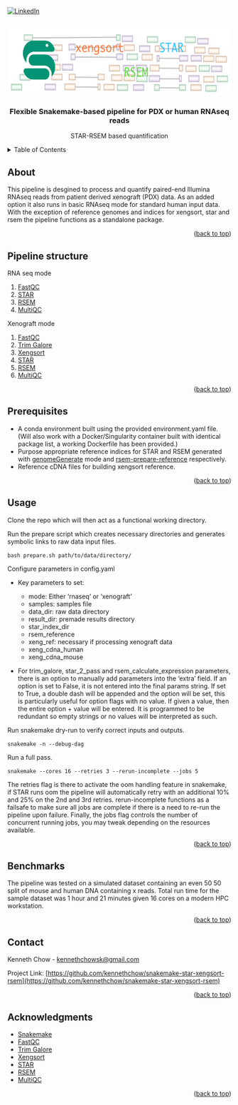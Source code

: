 [![LinkedIn][linkedin-shield]][linkedin-url]



<!-- PROJECT LOGO -->
<br />
<div align="center">
  <a>
    <img src="images/logo.png" alt="Logo" width="606" height="150">
 </a>
  <h3 align="center"> Flexible Snakemake-based pipeline for PDX or human RNAseq reads</h3>

  <p align="center">
    STAR-RSEM based quantification
    <br />
</div>



<!-- TABLE OF CONTENTS -->
<details>
  <summary>Table of Contents</summary>
  <ol>
    <li>
      <a href="#about">About</a></li>
    <li>
      <a href="#pipeline-structure">Pipeline structure</a>
    </li>
    <li>
      <a href="#prerequisites">Prerequisites</a>
    </li>
    <li><a href="#usage">Usage</a></li>
    <li><a href="#contact">Contact</a></li>
    <li><a href="#acknowledgments">Acknowledgments</a></li>
  </ol>
</details>



<!-- ABOUT THE PROJECT -->
## About

This pipeline is desgined to process and quantify paired-end Illumina RNAseq reads from patient derived xenograft (PDX) data. As an added option it also runs in basic RNAseq mode for standard human input data. With the exception of reference genomes and indices for xengsort, star and rsem the pipeline functions as a standalone package. 

<p align="right">(<a href="#readme-top">back to top</a>)</p>

<!-- PIPELINE STRUCTURE -->
## Pipeline structure

RNA seq mode
1. [FastQC](https://github.com/s-andrews/FastQC)
2. [STAR](https://github.com/alexdobin/STAR)
3. [RSEM](https://github.com/deweylab/RSEM)
4. [MultiQC](https://github.com/ewels/MultiQC)

Xenograft mode
1. [FastQC](https://github.com/s-andrews/FastQC)
2. [Trim Galore](https://github.com/FelixKrueger/TrimGalore)
3. [Xengsort](https://gitlab.com/genomeinformatics/xengsort)
4. [STAR](https://github.com/alexdobin/STAR)
5. [RSEM](https://github.com/deweylab/RSEM)
6. [MultiQC](https://github.com/ewels/MultiQC)

<p align="right">(<a href="#readme-top">back to top</a>)</p>


<!-- PREREQUISITES -->
## Prerequisites

* A conda environment built using the provided environment.yaml file. (Will also work with a Docker/Singularity container built with identical package list, a working Dockerfile has been provided.)
* Purpose appropriate reference indices for STAR and RSEM generated with [genomeGenerate](https://physiology.med.cornell.edu/faculty/skrabanek/lab/angsd/lecture_notes/STARmanual.pdf) mode and [rsem-prepare-reference](https://github.com/deweylab/RSEM#i-preparing-reference-sequences) respectively.
* Reference cDNA files for building xengsort reference.

<p align="right">(<a href="#readme-top">back to top</a>)</p>


<!-- USAGE -->
## Usage

Clone the repo which will then act as a functional working directory.

Run the prepare script which creates necessary directories and generates symbolic links to raw data input files. 

    bash prepare.sh path/to/data/directory/

Configure parameters in config.yaml
* Key parameters to set:
    * mode: Either ‘rnaseq’ or ‘xenograft’
    * samples: samples file
    * data_dir: raw data directory
    * result_dir: premade results directory
    * star_index_dir
    * rsem_reference
    * xeng_ref: necessary if processing xenograft data
    * xeng_cdna_human
    * xeng_cdna_mouse

* For trim_galore, star_2_pass and rsem_calculate_expression parameters, there is an option to manually add parameters into the ‘extra’ field. If an option is set to False, it is not entered into the final params string. If set to True, a double dash will be appended and the option will be set, this is particularly useful for option flags with no value. If given a value, then the entire option + value will be entered. It is programmed to be redundant so empty strings or no values will be interpreted as such.


Run snakemake dry-run to verify correct inputs and outputs.

    snakemake -n --debug-dag

Run a full pass.

    snakemake --cores 16 --retries 3 --rerun-incomplete --jobs 5

The retries flag is there to activate the oom handling feature in snakemake, if STAR runs oom the pipeline will automatically retry with an additional 10% and 25% on the 2nd and 3rd retries. rerun-incomplete functions as a failsafe to make sure all jobs are complete if there is a need to re-run the pipeline upon failure. Finally, the jobs flag controls the number of concurrent running jobs, you may tweak depending on the resources available. 

<p align="right">(<a href="#readme-top">back to top</a>)</p>

<!-- BENCHMARKS -->
## Benchmarks

The pipeline was tested on a simulated dataset containing an even 50 50 split of mouse and human DNA containing x reads. Total run time for the sample dataset was 1 hour and 21 minutes given 16 cores on a modern HPC workstation.

<p align="right">(<a href="#readme-top">back to top</a>)</p>

<!-- CONTACT -->
## Contact

Kenneth Chow - kennethchowsk@gmail.com

Project Link: [https://github.com/kennethchow/snakemake-star-xengsort-rsem](https://github.com/kennethchow/snakemake-star-xengsort-rsem)

<p align="right">(<a href="#readme-top">back to top</a>)</p>


<!-- ACKNOWLEDGMENTS -->
## Acknowledgments

* [Snakemake](https://github.com/snakemake/snakemake)
* [FastQC](https://github.com/s-andrews/FastQC)
* [Trim Galore](https://github.com/FelixKrueger/TrimGalore)
* [Xengsort](https://gitlab.com/genomeinformatics/xengsort)
* [STAR](https://github.com/alexdobin/STAR)
* [RSEM](https://github.com/deweylab/RSEM)
* [MultiQC](https://github.com/ewels/MultiQC)


<p align="right">(<a href="#readme-top">back to top</a>)</p>



<!-- MARKDOWN LINKS & IMAGES -->

[linkedin-shield]: https://img.shields.io/badge/-LinkedIn-black.svg?style=for-the-badge&logo=linkedin&colorB=555
[linkedin-url]: https://linkedin.com/in/kenneth-chow